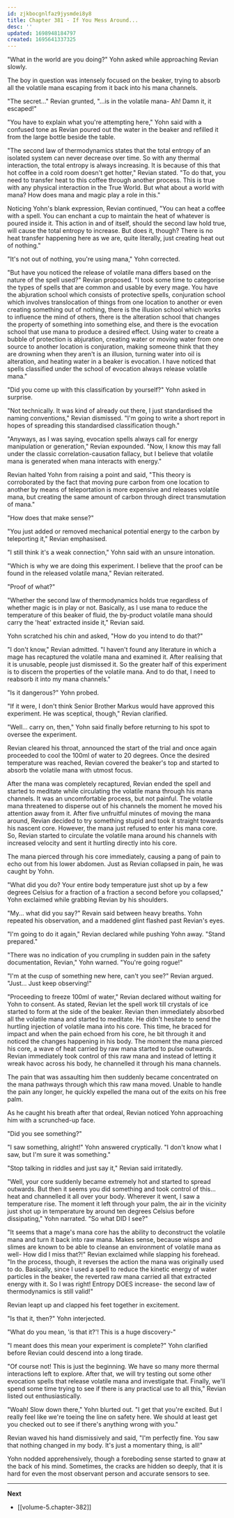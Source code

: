 ```yaml
---
id: zjkbocgnlfaz9jysmdei8y8
title: Chapter 381 - If You Mess Around...
desc: ''
updated: 1698948184797
created: 1695641337325
---
```


"What in the world are you doing?" Yohn asked while approaching Revian slowly.

The boy in question was intensely focused on the beaker, trying to absorb all the volatile mana escaping from it back into his mana channels.

"The secret..." Revian grunted, "...is in the volatile mana- Ah! Damn it, it escaped!"

"You have to explain what you're attempting here," Yohn said with a confused tone as Revian poured out the water in the beaker and refilled it from the large bottle beside the table.

"The second law of thermodynamics states that the total entropy of an isolated system can never decrease over time. So with any thermal interaction, the total entropy is always increasing. It is because of this that hot coffee in a cold room doesn't get hotter," Revian stated. "To do that, you need to transfer heat to this coffee through another process. This is true with any physical interaction in the True World. But what about a world with mana? How does mana and magic play a role in this."

Noticing Yohn's blank expression, Revian continued, "You can heat a coffee with a spell. You can enchant a cup to maintain the heat of whatever is poured inside it. This action in and of itself, should the second law hold true, will cause the total entropy to increase. But does it, though? There is no heat transfer happening here as we are, quite literally, just creating heat out of nothing."

"It's not out of nothing, you're using mana," Yohn corrected.

"But have you noticed the release of volatile mana differs based on the nature of the spell used?" Revian proposed. "I took some time to categorise the types of spells that are common and usable by every mage. You have the abjuration school which consists of protective spells, conjuration school which involves translocation of things from one location to another or even creating something out of nothing, there is the illusion school which works to influence the mind of others, there is the alteration school that changes the property of something into something else, and there is the evocation school that use mana to produce a desired effect. Using water to create a bubble of protection is abjuration, creating water or moving water from one source to another location is conjuration, making someone think that they are drowning when they aren't is an illusion, turning water into oil is alteration, and heating water in a beaker is evocation. I have noticed that spells classified under the school of evocation always release volatile mana."

"Did you come up with this classification by yourself?" Yohn asked in surprise.

"Not technically. It was kind of already out there, I just standardised the naming conventions," Revian dismissed. "I'm going to write a short report in hopes of spreading this standardised classification though."

"Anyways, as I was saying, evocation spells always call for energy manipulation or generation," Revian expounded. "Now, I know this may fall under the classic correlation-causation fallacy, but I believe that volatile mana is generated when mana interacts with energy."

Revian halted Yohn from raising a point and said, "This theory is corroborated by the fact that moving pure carbon from one location to another by means of teleportation is more expensive and releases volatile mana, but creating the same amount of carbon through direct transmutation of mana."

"How does that make sense?"

"You just added or removed mechanical potential energy to the carbon by teleporting it," Revian emphasised.

"I still think it's a weak connection," Yohn said with an unsure intonation.

"Which is why we are doing this experiment. I believe that the proof can be found in the released volatile mana," Revian reiterated.

"Proof of what?"

"Whether the second law of thermodynamics holds true regardless of whether magic is in play or not. Basically, as I use mana to reduce the temperature of this beaker of fluid, the by-product volatile mana should carry the 'heat' extracted inside it," Revian said.

Yohn scratched his chin and asked, "How do you intend to do that?"

"I don't know," Revian admitted. "I haven't found any literature in which a mage has recaptured the volatile mana and examined it. After realising that it is unusable, people just dismissed it. So the greater half of this experiment is to discern the properties of the volatile mana. And to do that, I need to reabsorb it into my mana channels."

"Is it dangerous?" Yohn probed.

"If it were, I don't think Senior Brother Markus would have approved this experiment. He was sceptical, though," Revian clarified.

"Well... carry on, then," Yohn said finally before returning to his spot to oversee the experiment.

Revian cleared his throat, announced the start of the trial and once again proceeded to cool the 100ml of water to 20 degrees. Once the desired temperature was reached, Revian covered the beaker's top and started to absorb the volatile mana with utmost focus.

After the mana was completely recaptured, Revian ended the spell and started to meditate while circulating the volatile mana through his mana channels. It was an uncomfortable process, but not painful. The volatile mana threatened to disperse out of his channels the moment he moved his attention away from it. After five unfruitful minutes of moving the mana around, Revian decided to try something stupid and took it straight towards his nascent core. However, the mana just refused to enter his mana core. So, Revian started to circulate the volatile mana around his channels with increased velocity and sent it hurtling directly into his core.

The mana pierced through his core immediately, causing a pang of pain to echo out from his lower abdomen. Just as Revian collapsed in pain, he was caught by Yohn.

"What did you do? Your entire body temperature just shot up by a few degrees Celsius for a fraction of a fraction a second before you collapsed," Yohn exclaimed while grabbing Revian by his shoulders.

"My... what did you say?" Revain said between heavy breaths. Yohn repeated his observation, and a maddened glint flashed past Revian's eyes.

"I'm going to do it again," Revian declared while pushing Yohn away. "Stand prepared."

"There was no indication of you crumpling in sudden pain in the safety documentation, Revian," Yohn warned. "You're going rogue!"

"I'm at the cusp of something new here, can't you see?" Revian argued. "Just... Just keep observing!"

"Proceeding to freeze 100ml of water," Revian declared without waiting for Yohn to consent. As stated, Revian let the spell work till crystals of ice started to form at the side of the beaker. Revian then immediately absorbed all the volatile mana and started to meditate. He didn't hesitate to send the hurtling injection of volatile mana into his core. This time, he braced for impact and when the pain echoed from his core, he bit through it and noticed the changes happening in his body. The moment the mana pierced his core, a wave of heat carried by raw mana started to pulse outwards. Revian immediately took control of this raw mana and instead of letting it wreak havoc across his body, he channelled it through his mana channels.

The pain that was assaulting him then suddenly became concentrated on the mana pathways through which this raw mana moved. Unable to handle the pain any longer, he quickly expelled the mana out of the exits on his free palm.

As he caught his breath after that ordeal, Revian noticed Yohn approaching him with a scrunched-up face.

"Did you see something?"

"I saw something, alright!" Yohn answered cryptically. "I don't know what I saw, but I'm sure it was something."

"Stop talking in riddles and just say it," Revian said irritatedly.

"Well, your core suddenly became extremely hot and started to spread outwards. But then it seems you did something and took control of this... heat and channelled it all over your body. Wherever it went, I saw a temperature rise. The moment it left through your palm, the air in the vicinity just shot up in temperature by around ten degrees Celsius before dissipating," Yohn narrated. "So what DID I see?"

"It seems that a mage's mana core has the ability to deconstruct the volatile mana and turn it back into raw mana. Makes sense, because wisps and slimes are known to be able to cleanse an environment of volatile mana as well- How did I miss that?!" Revian exclaimed while slapping his forehead. "In the process, though, it reverses the action the mana was originally used to do. Basically, since I used a spell to reduce the kinetic energy of water particles in the beaker, the reverted raw mana carried all that extracted energy with it. So I was right! Entropy DOES increase- the second law of thermodynamics is still valid!"

Revian leapt up and clapped his feet together in excitement.

"Is that it, then?" Yohn interjected.

"What do you mean, 'is that it?'! This is a huge discovery-"

"I meant does this mean your experiment is complete?" Yohn clarified before Revian could descend into a long tirade.

"Of course not! This is just the beginning. We have so many more thermal interactions left to explore. After that, we will try testing out some other evocation spells that release volatile mana and investigate that. Finally, we'll spend some time trying to see if there is any practical use to all this," Revian listed out enthusiastically.

"Woah! Slow down there," Yohn blurted out. "I get that you're excited. But I really feel like we're toeing the line on safety here. We should at least get you checked out to see if there's anything wrong with you."

Revian waved his hand dismissively and said, "I'm perfectly fine. You saw that nothing changed in my body. It's just a momentary thing, is all!"

Yohn nodded apprehensively, though a foreboding sense started to gnaw at the back of his mind. Sometimes, the cracks are hidden so deeply, that it is hard for even the most observant person and accurate sensors to see.

____

**Next**
* [[volume-5.chapter-382]]